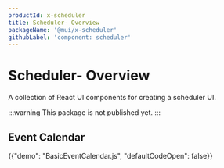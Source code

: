 ```yaml
---
productId: x-scheduler
title: Scheduler- Overview
packageName: '@mui/x-scheduler'
githubLabel: 'component: scheduler'
---
```


# Scheduler- Overview

<p class="description">A collection of React UI components for creating a scheduler UI. </p>

:::warning
This package is not published yet.
:::

## Event Calendar

{{"demo": "BasicEventCalendar.js", "defaultCodeOpen": false}}
